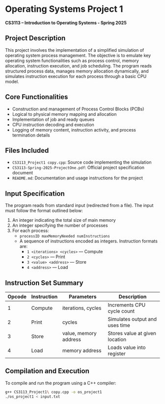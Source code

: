 # Operating Systems Project 1  
**CS3113 – Introduction to Operating Systems - Spring 2025**

## Project Description  
This project involves the implementation of a simplified simulation of operating system process management. The objective is to emulate key operating system functionalities such as process control, memory allocation, instruction execution, and job scheduling. The program reads structured process data, manages memory allocation dynamically, and simulates instruction execution for each process through a basic CPU model.

## Core Functionalities  
- Construction and management of Process Control Blocks (PCBs)  
- Logical to physical memory mapping and allocation  
- Implementation of job and ready queues  
- CPU instruction decoding and execution  
- Logging of memory content, instruction activity, and process termination details  

## Files Included  
- `CS3113_Project1 copy.cpp`: Source code implementing the simulation  
- `CS3113-Spring-2025-ProjectOne.pdf`: Official project specification document  
- `README.md`: Documentation and usage instructions for the project  

## Input Specification  
The program reads from standard input (redirected from a file). The input must follow the format outlined below:
1. An integer indicating the total size of main memory  
2. An integer specifying the number of processes  
3. For each process:
   - `processID maxMemoryNeeded numInstructions`
   - A sequence of instructions encoded as integers. Instruction formats are:
     - `1 <iterations> <cycles>` — Compute  
     - `2 <cycles>` — Print  
     - `3 <value> <address>` — Store  
     - `4 <address>` — Load  

## Instruction Set Summary  
| Opcode | Instruction | Parameters                  | Description                     |
|--------|-------------|-----------------------------|---------------------------------|
| 1      | Compute     | iterations, cycles          | Increments CPU cycle count      |
| 2      | Print       | cycles                      | Simulates output and uses time  |
| 3      | Store       | value, memory address       | Stores value at given location  |
| 4      | Load        | memory address              | Loads value into register       |

## Compilation and Execution  
To compile and run the program using a C++ compiler:
```bash
g++ CS3113_Project1\ copy.cpp -o os_project1
./os_project1 < input.txt
